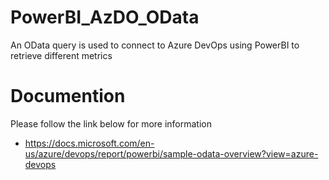 # PowerBI_AzDO_OData
An OData query is used to connect to Azure DevOps using PowerBI to retrieve different metrics

# Documention
Please follow the link below for more information
- https://docs.microsoft.com/en-us/azure/devops/report/powerbi/sample-odata-overview?view=azure-devops

